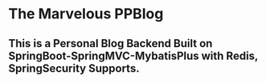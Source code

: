 # The Marvelous PPBlog
## This is a Personal Blog Backend Built on SpringBoot-SpringMVC-MybatisPlus with Redis, SpringSecurity Supports.